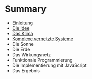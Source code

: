 # Summary

* [Einleitung](README.md)
* [Die Idee](die_idee.md)
* [Das Klima](das_klima.md)
* [Komplexe vernetzte Systeme](komplexe_vernetzte_systeme.md)
* Die Sonne
* Die Erde
* Das Wirkungsnetz
* Funktionale Programmierung
* Die Implementierung mit JavaScript
* Das Ergebnis

